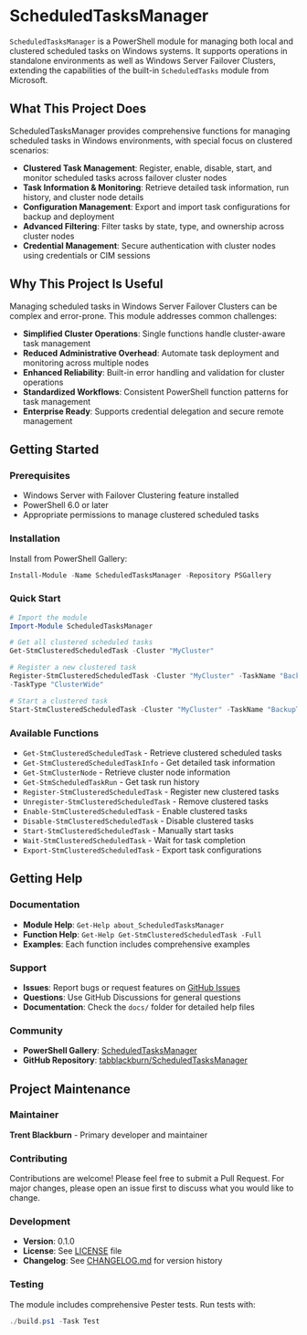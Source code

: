 # ScheduledTasksManager

`ScheduledTasksManager` is a PowerShell module for managing both local and
clustered scheduled tasks on Windows systems. It supports operations in
standalone environments as well as Windows Server Failover Clusters, extending
the capabilities of the built-in `ScheduledTasks` module from Microsoft.

## What This Project Does

ScheduledTasksManager provides comprehensive functions for managing scheduled
tasks in Windows environments, with special focus on clustered scenarios:

- **Clustered Task Management**: Register, enable, disable, start, and monitor
  scheduled tasks across failover cluster nodes
- **Task Information & Monitoring**: Retrieve detailed task information, run
  history, and cluster node details
- **Configuration Management**: Export and import task configurations for backup
  and deployment
- **Advanced Filtering**: Filter tasks by state, type, and ownership across
  cluster nodes
- **Credential Management**: Secure authentication with cluster nodes using
  credentials or CIM sessions

## Why This Project Is Useful

Managing scheduled tasks in Windows Server Failover Clusters can be complex and
error-prone. This module addresses common challenges:

- **Simplified Cluster Operations**: Single functions handle cluster-aware task
  management
- **Reduced Administrative Overhead**: Automate task deployment and monitoring
  across multiple nodes
- **Enhanced Reliability**: Built-in error handling and validation for cluster
  operations
- **Standardized Workflows**: Consistent PowerShell function patterns for task
  management
- **Enterprise Ready**: Supports credential delegation and secure remote
  management

## Getting Started

### Prerequisites

- Windows Server with Failover Clustering feature installed
- PowerShell 6.0 or later
- Appropriate permissions to manage clustered scheduled tasks

### Installation

Install from PowerShell Gallery:

```powershell
Install-Module -Name ScheduledTasksManager -Repository PSGallery
```

### Quick Start

```powershell
# Import the module
Import-Module ScheduledTasksManager

# Get all clustered scheduled tasks
Get-StmClusteredScheduledTask -Cluster "MyCluster"

# Register a new clustered task
Register-StmClusteredScheduledTask -Cluster "MyCluster" -TaskName "BackupTask"
-TaskType "ClusterWide"

# Start a clustered task
Start-StmClusteredScheduledTask -Cluster "MyCluster" -TaskName "BackupTask"
```

### Available Functions

- `Get-StmClusteredScheduledTask` - Retrieve clustered scheduled tasks
- `Get-StmClusteredScheduledTaskInfo` - Get detailed task information
- `Get-StmClusterNode` - Retrieve cluster node information
- `Get-StmScheduledTaskRun` - Get task run history
- `Register-StmClusteredScheduledTask` - Register new clustered tasks
- `Unregister-StmClusteredScheduledTask` - Remove clustered tasks
- `Enable-StmClusteredScheduledTask` - Enable clustered tasks
- `Disable-StmClusteredScheduledTask` - Disable clustered tasks
- `Start-StmClusteredScheduledTask` - Manually start tasks
- `Wait-StmClusteredScheduledTask` - Wait for task completion
- `Export-StmClusteredScheduledTask` - Export task configurations

## Getting Help

### Documentation

- **Module Help**: `Get-Help about_ScheduledTasksManager`
- **Function Help**: `Get-Help Get-StmClusteredScheduledTask -Full`
- **Examples**: Each function includes comprehensive examples

### Support

- **Issues**: Report bugs or request features on
  [GitHub Issues](https://github.com/tablackburn/ScheduledTasksManager/issues)
- **Questions**: Use GitHub Discussions for general questions
- **Documentation**: Check the `docs/` folder for detailed help files

### Community

- **PowerShell Gallery**:
  [ScheduledTasksManager](https://www.powershellgallery.com/packages/ScheduledTasksManager)
- **GitHub Repository**:
  [tabblackburn/ScheduledTasksManager](https://github.com/tablackburn/ScheduledTasksManager)

## Project Maintenance

### Maintainer

**Trent Blackburn** - Primary developer and maintainer

### Contributing

Contributions are welcome! Please feel free to submit a Pull Request. For major
changes, please open an issue first to discuss what you would like to change.

### Development

- **Version**: 0.1.0
- **License**: See [LICENSE](LICENSE) file
- **Changelog**: See [CHANGELOG.md](CHANGELOG.md) for version history

### Testing

The module includes comprehensive Pester tests. Run tests with:

```powershell
./build.ps1 -Task Test
```
